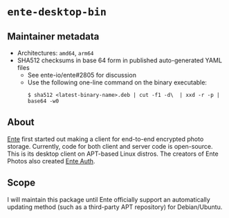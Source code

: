 # `ente-desktop-bin`

## Maintainer metadata
* Architectures: `amd64`, `arm64`
* SHA512 checksums in base 64 form in published auto-generated YAML files
    * See ente-io/ente#2805 for discussion
    * Use the following one-line command on the binary executable:
      ```
      $ sha512 <latest-binary-name>.deb | cut -f1 -d\  | xxd -r -p | base64 -w0
      ```

## About
[Ente](https://ente.io/) first started out making a client for end-to-end
encrypted photo storage.  Currently, code for both client and server code is
open-source.  This is its desktop client on APT-based Linux distros.  The
creators of Ente Photos also created [Ente Auth](https://ente.io/auth/).

## Scope
I will maintain this package until Ente officially support an automatically
updating method (such as a third-party APT repository) for Debian/Ubuntu.

